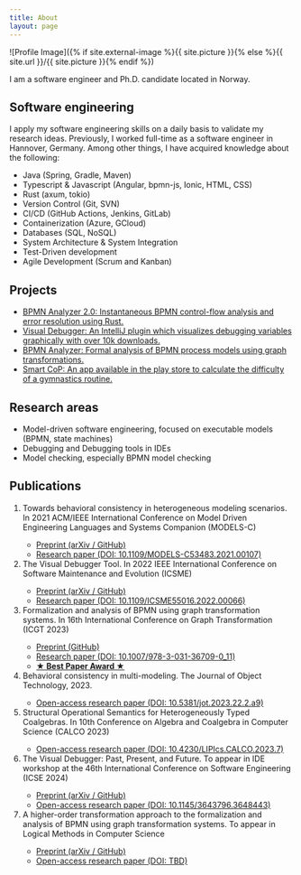 ```yaml
---
title: About
layout: page
---
```


![Profile Image]({% if site.external-image %}{{ site.picture }}{% else %}{{ site.url }}/{{
site.picture }}{% endif %})

<p>I am a software engineer and Ph.D. candidate located in Norway.</p>

<h2>Software engineering</h2>

I apply my software engineering skills on a daily basis to validate my research ideas. Previously, I worked full-time as a software engineer in Hannover, Germany. Among other things, I have acquired knowledge about the following:

<ul class="skill-list">
	<li>Java (Spring, Gradle, Maven)</li>
	<li>Typescript & Javascript (Angular, bpmn-js, Ionic, HTML, CSS)</li>
	<li>Rust (axum, tokio)</li>
	<li>Version Control (Git, SVN)</li>
	<li>CI/CD (GitHub Actions, Jenkins, GitLab)</li>
	<li>Containerization (Azure, GCloud)</li>
	<li>Databases (SQL, NoSQL)</li>
	<li>System Architecture & System Integration</li>
	<li>Test-Driven development</li>
	<li>Agile Development (Scrum and Kanban)</li>
</ul>

<h2>Projects</h2>

<ul>
	<li><a href="https://timkraeuter.github.io//rust-bpmn-analyzer/">BPMN Analyzer 2.0: Instantaneous BPMN control-flow analysis and error resolution using Rust.</a></li>
	<li><a href="https://timkraeuter.github.io//visual-debugger/">Visual Debugger: An IntelliJ plugin which visualizes debugging variables graphically with over 10k downloads.</a></li>
	<li><a href="https://timkraeuter.github.io//bpmn-analyzer/">BPMN Analyzer: Formal analysis of BPMN process models using graph transformations.</a></li>
	<li><a href="https://timkraeuter.github.io//SmartCoP-app/">Smart CoP: An app available in the play store to calculate the difficulty of a gymnastics routine.</a></li>
</ul>

<h2>Research areas</h2>

<ul class="skill-list">
	<li>Model-driven software engineering, focused on executable models (BPMN, state machines)</li>
    <li>Debugging and Debugging tools in IDEs</li>
    <li>Model checking, especially BPMN model checking</li>
</ul>

<h2>Publications</h2>
<ol>
	<li>Towards behavioral consistency in heterogeneous modeling scenarios. In 2021 ACM/IEEE International Conference on Model Driven Engineering Languages and Systems Companion (MODELS-C)</li>
    <ul>
        <li><a href="https://arxiv.org/abs/2404.12941">Preprint (arXiv /</a><a href="https://raw.githubusercontent.com/timKraeuter/timKraeuter.github.io/master/assets/publications/Towards_behavioral_consistency_in_heterogeneous_modeling_scenarios.pdf"> GitHub)</a></li>
        <li><a href="https://doi.org/10.1109/MODELS-C53483.2021.00107">Research paper (DOI: 10.1109/MODELS-C53483.2021.00107)</a></li>
    </ul>
	<li>The Visual Debugger Tool. In 2022 IEEE International Conference on Software Maintenance and Evolution (ICSME)</li>
    <ul>
        <li><a href="https://arxiv.org/abs/2404.12932">Preprint (arXiv /</a><a href="https://raw.githubusercontent.com/timKraeuter/timKraeuter.github.io/master/assets/publications/The_Visual_Debugger_Tool.pdf"> GitHub)</a></li>
        <li><a href="https://doi.org/10.1109/ICSME55016.2022.00066">Research paper (DOI: 10.1109/ICSME55016.2022.00066)</a></li>
    </ul>
	<li>Formalization and analysis of BPMN using graph transformation systems. In 16th International Conference on Graph Transformation (ICGT 2023)</li>
    <ul>
        <li><a href="https://raw.githubusercontent.com/timKraeuter/timKraeuter.github.io/master/assets/publications/Formalization_and_analysis_of_BPMN_using_graph_transformation_systems.pdf">Preprint (GitHub)</a></li>
        <li><a href="https://doi.org/10.1007/978-3-031-36709-0_11">Research paper (DOI: 10.1007/978-3-031-36709-0_11)</a></li>
        <li><a href="https://raw.githubusercontent.com/timKraeuter/timKraeuter.github.io/master/assets/BestPaperICGT2023.pdf"><b>&#9733; Best Paper Award &#9733;</b></a></li>    
    </ul>
    <li>Behavioral consistency in multi-modeling. The Journal of Object Technology, 2023.</li>
    <ul>
        <li><a href="https://doi.org/10.5381/jot.2023.22.2.a9">Open-access research paper (DOI: 10.5381/jot.2023.22.2.a9)</a></li>
    </ul>
    <li>Structural Operational Semantics for Heterogeneously Typed Coalgebras. In 10th Conference on Algebra and Coalgebra in Computer Science (CALCO 2023)</li>
    <ul>
        <li><a href="https://doi.org/10.4230/LIPIcs.CALCO.2023.7">Open-access research paper (DOI: 10.4230/LIPIcs.CALCO.2023.7)</a></li>
    </ul>
    <li>The Visual Debugger: Past, Present, and Future. To appear in IDE workshop at the 46th International Conference on Software Engineering (ICSE 2024)</li>
    <ul>
        <li><a href="https://arxiv.org/abs/2403.03683">Preprint (arXiv /</a><a href="https://raw.githubusercontent.com/timKraeuter/timKraeuter.github.io/master/assets/publications/The_Visual_Debugger_Past_Present_and_Future.pdf"> GitHub)</a></li>
        <li><a href="https://doi.org/10.1145/3643796.3648443">Open-access research paper (DOI: 10.1145/3643796.3648443)</a></li>
    </ul>
    <li>A higher-order transformation approach to the formalization and analysis of BPMN using graph transformation systems. To appear in Logical Methods in Computer Science</li>
    <ul>
        <li><a href="https://arxiv.org/abs/2311.05243">Preprint (arXiv /</a><a href="https://raw.githubusercontent.com/timKraeuter/timKraeuter.github.io/master/assets/publications/LMCS_2024.pdf"> GitHub)</a></li>
        <li><a href="https://doi.org/TBD">Open-access research paper (DOI: TBD)</a></li>
    </ul>
</ol>

